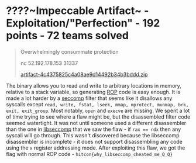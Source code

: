 # ????~Impeccable Artifact~ - Exploitation/"Perfection" - 192 points - 72 teams solved

> Overwhelmingly consummate protection
>
> nc 52.192.178.153 31337
>
> [artifact-4c4375825c4a08ae9d14492b34b3bddd.zip](./artifact-4c4375825c4a08ae9d14492b34b3bddd.zip)

The binary allows you to read and write to arbitrary locations in memory, relative to a stack variable, so generating [ROP](https://en.wikipedia.org/wiki/Return-oriented_programming) code is easy enough. It is made a lot harder by a [seccomp](https://en.wikipedia.org/wiki/Seccomp) filter that seems like it disallows any syscalls except `read, write, fstat, lseek, mmap, mprotect, munmap, brk, exit, exit_group`. Most notably, `open` and `execve` are missing. We spent a lot of time trying to see where a flaw might be, but the disassembled filter code seemed watertight. It was not until someone used a different disassembler than the one in [libseccomp](https://github.com/seccomp/libseccomp/tree/master/tools) that we saw the flaw - if `rax == rdx` then any syscall will go through. This wasn't discovered because the libseccomp disassembler is incomplete - it does not support disassembling any code using the `x` register addressing mode. After exploiting this flaw, we got the flag with normal ROP code - `hitcon{why_libseccomp_cheated_me_Q_Q}`

